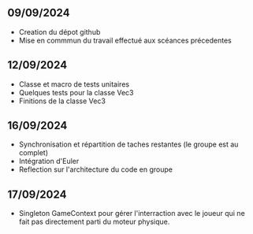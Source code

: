 ## 09/09/2024
- Creation du dépot github
- Mise en commmun du travail effectué aux scéances précedentes

## 12/09/2024
- Classe et macro de tests unitaires 
- Quelques tests pour la classe Vec3
- Finitions de la classe Vec3

## 16/09/2024
- Synchronisation et répartition de taches restantes (le groupe est au complet)
- Intégration d'Euler
- Reflection sur l'architecture du code en groupe

## 17/09/2024
- Singleton GameContext pour gérer l'interraction avec le joueur qui ne fait pas directement parti du moteur physique.
